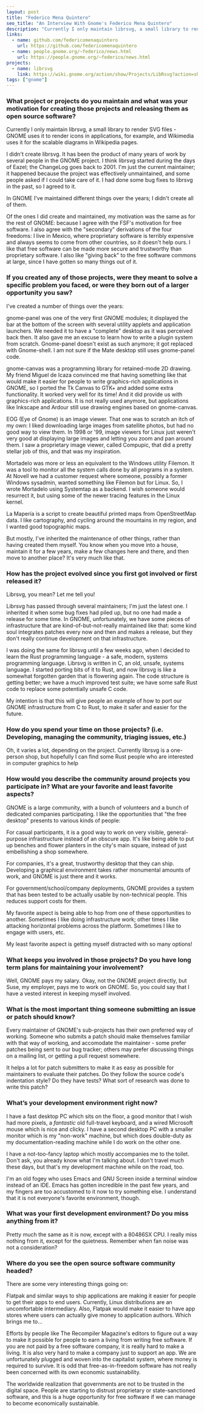 ```yaml
---
layout: post
title: "Federico Mena Quintero"
seo_title: "An Interview With Gnome's Federico Mena Quintero"
description: "Currently I only maintain librsvg, a small library to render SVG files - GNOME uses it to render icons in applications, for example, and Wikimedia uses it for the scalable diagrams in Wikipedia pages."
links:
  - name: github.com/federicomenaquintero
    url: https://github.com/federicomenaquintero
  - name: people.gnome.org/~federico/news.html
    url: https://people.gnome.org/~federico/news.html
projects:
  - name: librsvg
    link: https://wiki.gnome.org/action/show/Projects/LibRsvg?action=show&redirect=LibRsvg
tags: ["gnome"]
---
```



### What project or projects do you maintain and what was your motivation for creating those projects and releasing them as open source software?

Currently I only maintain librsvg, a small library to render SVG files - GNOME
uses it to render icons in applications, for example, and Wikimedia uses it for
the scalable diagrams in Wikipedia pages.

I didn't create librsvg.  It has been the product of many years of work
by several people in the GNOME project.  I think librsvg started
during the days of Eazel; the ChangeLog goes back to 2001.  I'm just
the current maintainer; it happened because the project was effectively
unmaintained, and some people asked if I could take care of it.  I had
done some bug fixes to librsvg in the past, so I agreed to it.

In GNOME I've maintained different things over the years; I didn't
create all of them.

Of the ones I did create and maintained, my motivation was the same as
for the rest of GNOME:  because I agree with the FSF's motivation for
free software.  I also agree with the "secondary" derivations of the
four freedoms:  I live in Mexico, where proprietary software is
terribly expensive and always seems to come from other countries, so it
doesn't help ours.  I like that free software can be made more secure
and trustworthy than proprietary software.  I also like "giving back"
to the free software commons at large, since I have gotten so many
things out of it.

### If you created any of those projects, were they meant to solve a specific problem you faced, or were they born out of a larger opportunity you saw?

I've created a number of things over the years:

gnome-panel was one of the very first GNOME modules; it displayed the
bar at the bottom of the screen with several utility applets and
application launchers.  We needed it to have a "complete" desktop as it
was perceived back then.  It also gave me an excuse to learn how to
write a plugin system from scratch.  Gnome-panel doesn't exist as such
anymore; it got replaced with Gnome-shell.  I am not sure if the Mate
desktop still uses gnome-panel code.

gnome-canvas was a programming library for retained-mode 2D drawing.
My friend Miguel de Icaza convinced me that having something like that
would make it easier for people to write graphics-rich applications in
GNOME, so I ported the Tk Canvas to GTK+ and added some extra
functionality.  It worked very well for its time!  And it did provide
us with graphics-rich applications.  It is not really used anymore, but
applications like Inkscape and Ardour still use drawing engines based
on gnome-canvas.

EOG (Eye of Gnome) is an image viewer.  That one was to scratch an
itch of my own:  I liked downloading large images from satellite
photos, but had no good way to view them.  In 1998 or '99, image
viewers for Linux just weren't very good at displaying large images and
letting you zoom and pan around them.  I saw a proprietary image
viewer, called Compupic, that did a pretty stellar job of this, and
that was my inspiration.

Mortadelo was more or less an equivalent to the Windows utility
Filemon.  It was a tool to monitor all the system calls done by all
programs in a system.  At Novell we had a customer request where
someone, possibly a former Windows sysadmin, wanted something like
Filemon but for Linux.  So, I wrote Mortadelo using Systemtap as a
backend.  I wish someone would resurrect it, but using some of the
newer tracing features in the Linux kernel.

La Mapería is a script to create beautiful printed maps from
OpenStreetMap data.  I like cartography, and cycling around the
mountains in my region, and I wanted good topographic maps.

But mostly, I've inherited the maintenance of other things, rather than
having created them myself.  You know when you move into a house,
maintain it for a few years, make a few changes here and there, and
then move to another place?  It's very much like that.

### How has the project evolved since you first got involved or first released it?

Librsvg, you mean?  Let me tell you!

Librsvg has passed through several maintainers; I'm just the latest
one.  I inherited it when some bug fixes had piled up, but no one had
made a release for some time.  In GNOME, unfortunately, we have some
pieces of infrastructure that are kind-of-but-not-really maintained
like that:  some kind soul integrates patches every now and then and
makes a release, but they don't really continue development on that
infrastructure.

I was doing the same for librsvg until a few weeks ago, when I decided
to learn the Rust programming language - a safe, modern, systems
programming language.  Librsvg is written in C, an old, unsafe, systems
language.  I started porting bits of it to Rust, and now librsvg is
like a somewhat forgotten garden that is flowering again.  The code
structure is getting better; we have a much improved test suite; we
have some safe Rust code to replace some potentially unsafe C code.

My intention is that this will give people an example of how to port
our GNOME infrastructure from C to Rust, to make it safer and easier
for the future.

### How do you spend your time on those projects? (i.e. Developing, managing the community, triaging issues, etc.)

Oh, it varies a lot, depending on the project.  Currently librsvg is a
one-person shop, but hopefully I can find some Rust people who are
interested in computer graphics to help

### How would you describe the community around projects you participate in? What are your favorite and least favorite aspects?

GNOME is a large community, with a bunch of volunteers and a bunch of
dedicated companies participating.  I like the opportunities that "the
free desktop" presents to various kinds of people:

For casual participants, it is a good way to work on very visible,
general-purpose infrastructure instead of an obscure app.  It's like
being able to put up benches and flower planters in the city's main
square, instead of just embellishing a shop somewhere.

For companies, it's a great, trustworthy desktop that they can ship.
 Developing a graphical environment takes rather monumental amounts of
work, and GNOME is just there and it works.

For government/school/company deployments, GNOME provides a system
that has been tested to be actually usable by non-technical people.
This reduces support costs for them.

My favorite aspect is being able to hop from one of these opportunities
to another.  Sometimes I like doing infrastructure work; other times I
like attacking horizontal problems across the platform.  Sometimes I
like to engage with users, etc.

My least favorite aspect is getting myself distracted with so many
options!

### What keeps you involved in those projects? Do you have long term plans for maintaining your involvement?

Well, GNOME pays my salary.  Okay, not the GNOME project directly, but
Suse, my employer, pays me to work on GNOME.  So, you could say that I
have a vested interest in keeping myself involved.

### What is the most important thing someone submitting an issue or patch should know?

Every maintainer of GNOME's sub-projects has their own preferred way of
working.  Someone who submits a patch should make themselves familiar
with that way of working, and accomodate the maintainer - some prefer
patches being sent to our bug tracker; others may prefer discussing
things on a mailing list, or getting a pull request somewhere.

It helps a lot for patch submitters to make it as easy as possible for
maintainers to evaluate their patches.  Do they follow the source
code's indentation style?  Do they have tests?  What sort of research
was done to write this patch?

### What’s your development environment right now?

I have a fast desktop PC which sits on the floor, a good monitor that I
wish had more pixels, a *fantastic* old full-travel keyboard, and a
wired Microsoft mouse which is nice and clicky.  I have a second
desktop PC with a smaller monitor which is my "non-work" machine, but
which does double-duty as my documentation-reading machine while I do
work on the other one.

I have a not-too-fancy laptop which mostly accompanies me to the
toilet.  Don't ask, you already know what I'm talking about.  I don't
travel much these days, but that's my development machine while on the
road, too.

I'm an old fogey who uses Emacs and GNU Screen inside a terminal window
instead of an IDE.  Emacs has gotten incredible in the past few years,
and my fingers are too accustomed to it now to try something else.  I
understand that it is not everyone's favorite environment, though.

### What was your first development environment? Do you miss anything from it?

Pretty much the same as it is now, except with a 80486SX CPU. I
really miss nothing from it, except for the quietness.  Remember when
fan noise was not a consideration?

### Where do you see the open source software community headed?

There are some very interesting things going on:

Flatpak and similar ways to ship applications are making it easier
for people to get their apps to end users.  Currently, Linux
distributions are an uncomfortable intermediary.  Also, Flatpak would
make it easier to have app stores where users can actually give money
to application authors.  Which brings me to...

Efforts by people like The Recompiler Magazine's editors to figure
out a way to make it possible for people to earn a living from writing
free software.  If you are not paid by a free software company, it is
really hard to make a living.  It is also very hard to make a company
just to support an app.  We are unfortunately plugged and woven into
the capitalist system, where money is required to survive.  It is odd
that free-as-in-freedom software has not really been concerned with its
own economic sustainability.

The worldwide realization that governments are not to be trusted in
the digital space.  People are starting to distrust proprietary or
state-sanctioned software, and this is a huge opportunity for free
software if we can manage to become economically sustainable.
